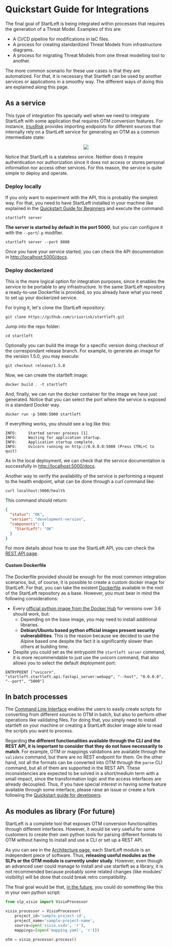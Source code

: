 # Quickstart Guide for Integrations

The final goal of StartLeft is being integrated within processes that requires the generation of a Threat Model. Examples
of this are:
* A CI/CD pipeline for modifications in IaC files.
* A process for creating standardized Threat Models from infrastructure diagrams.
* A process for migrating Threat Models from one threat modelling tool to another.

The more common scenario for these use cases is that they are automatized. For that, it is necessary that Startleft can
be used by another services or applications in a smoothy way. The different ways of doing this are explained along this page.

## As a service
This type of integration fits specially well when we need to integrate StartLeft with some application that requires 
OTM conversion features. For instance, [IriusRisk](https://www.iriusrisk.com/) provides importing endpoints for different
sources that internally rely on a StartLeft service for generating an OTM as a common intermediate state:

<p align="center"><img src="images/iriusrisk-integration.png"></p>

Notice that StartLeft is a stateless service. Neither does it require authentication nor authorization since it does not
access or stores personal information nor access other services. For this reason, the service is quite simple to deploy and
operate.

### Deploy locally
If you only want to experiment with the API, this is probably the simplest way. For that, you need to have
StartLeft installed in your machine like explained in the [Quickstart Guide for Beginners](../Quickstart-Guide-for-Beginners.md)
and execute the command:
```shell
startleft server
```
**The server is started by default in the port 5000**, but you can configure it with the `--port`/`-p` modifier.
```shell
startleft server --port 8080
```
Once you have your service started, you can check the API documentation in [http://localhost:5000/docs](http://localhost:5000/docs).

### Deploy dockerized
This is the more logical option for integration purposes, since it enables the service to be portable to any infrastructure.
In the same StartLeft repository a ready-to-use Dockerfile is provided, so you already have what you need to set up your 
dockerized service.

For trying it, let's clone the StartLeft repository:
```shell
git clone https://github.com/iriusrisk/startleft.git
```

Jump into the repo folder:
```shell
cd startleft
```

Optionally you can build the image for a specific version doing checkout of the correspondant release branch. For example,
to generate an image for the version 1.5.0, you may execute:
```shell
git checkout release/1.5.0
```

Now, we can create the startleft image:
```shell
docker build . -t startleft
```

And, finally, we can run the docker container for the image we have just generated. Notice that you can select the
port where the service is exposed in a standard Docker way.
```shell
docker run -p 5000:5000 startleft
```

If everything works, you should see a log like this:
```shell
INFO:     Started server process [1]
INFO:     Waiting for application startup.
INFO:     Application startup complete.
INFO:     Uvicorn running on http://0.0.0.0:5000 (Press CTRL+C to quit)
```

As in the local deployment, we can check that the service documentation is successfully in 
[http://localhost:5000/docs](http://localhost:5000/docs).

Another way to verify the availability of the service is performing a request to the health endpoint, what can be done
through a curl command like:
```shell
curl localhost:5000/health
```
This command should return:
```json
{
  "status": "OK",
  "version": "development-version",
  "components": {
    "StartLeft": "OK"
  }
}
```
For more details about how to use the StartLeft API, you can check the [REST API page](../usage/REST-API.md).

#### Custom Dockerfile
The Dockerfile provided should be enough for the most common integration scenarios, but, of course, it is possible to
create a custom docker image for StartLeft. For that, you can take the existent 
[Dockerfile](https://raw.githubusercontent.com/iriusrisk/startleft/main/Dockerfile) available in the root of the StartLeft
repository as a base. However, you must bear in mind the following considerations:
* Every [official python image from the Docker Hub](https://hub.docker.com/_/python) for versions over 3.6 should work, but:
  * Depending on the base image, you may need to install additional libraries.
  * **Debian/Ubuntu based python official images present security vulnerabilities**. This is the reason because we decided 
    to use the Alpine based one despite the fact it is significantly slower than others at building time.
* Despite you could set as the entrypoint the `startleft server` command, it is more recommendable to just use the uvicorn 
  command, that also allows you to select the default deployment port:
```
ENTRYPOINT ["uvicorn", "startleft.startleft.api.fastapi_server:webapp", "--host", "0.0.0.0", "--port", "5000"]
```

## In batch processes
The [Command Line Interface](../usage/Command-Line-Interface.md) enables the users to easily create scripts for converting from different sources to OTM in batch, but
also to perform other operations like validating files. For doing that, you simply need to install startleft on your machine or 
creating a StartLeft docker image able to read the scripts you want to process.

Regarding **the different functionalities available through the CLI and the REST API, it is important to consider that they do
not have necessarily to match**. For example, OTM or mappings validations are available through the `validate` command, but 
there are no REST endpoint for them. On the other hand, not all the formats can be converted into OTM through the `parse` CLI
command, but all of them are supported in the REST API. These inconsistencies are expected to be solved in a short/medium
term with a small impact, since the transformation logic and the access interfaces are already decoupled. Thus, if you have
special interest in having some feature available through some interface, please raise an issue or create a fork following the
[Quickstart guide for developers](../development/Quickstart-Guide-for-Developers.md).


## As modules as library (For future)
StartLeft is a complete tool that exposes OTM conversion functionalities through different interfaces. However, it would 
be very useful for some customers to create their own python tools for parsing different formats to OTM without having to 
install and use a CLI or set up a REST API.

As you can see in the [Architecture page](../development/Architecture.md), each StartLeft module is an independent piece
of software. Thus, **releasing useful modules as the SLPs or the OTM module is currently under study**.
However, even though an advanced user could manage to install and use startleft as a library, it is not recommended because 
probably some related changes (like modules' visibility) will be done that could break retro compatibility.

The final goal would be that, <ins>in the future</ins>, you could do something like this in your own python script:
```python
from slp_visio import VisioProcessor

visio_processor = VisioProcessor(
    project_id='sample-project-id', 
    project_name='sample-project-name', 
    source=open('visio.vsdx', 'r'), 
    mappings=[open('mapping.yaml', 'r')])

otm = visio_processor.process()
```
